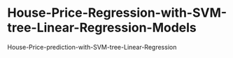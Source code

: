 # House-Price-Regression-with-SVM-tree-Linear-Regression-Models
House-Price-prediction-with-SVM-tree-Linear-Regression
